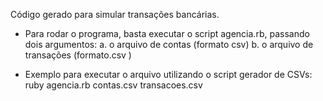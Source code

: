 Código gerado para simular transações bancárias.

* Para rodar o programa, basta executar o script agencia.rb, passando dois argumentos:
a. o arquivo de contas (formato csv)
b. o arquivo de transações (formato.csv )

* Exemplo para executar o arquivo utilizando o script gerador de CSVs:
ruby agencia.rb contas.csv transacoes.csv


